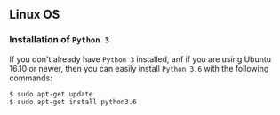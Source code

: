 ﻿
## Linux OS

### Installation of `Python 3`

If you don't already have `Python 3` installed, anf if you are using Ubuntu 16.10 or newer, then you can easily install `Python 3.6` with the following commands:

    $ sudo apt-get update
    $ sudo apt-get install python3.6

